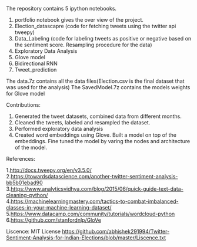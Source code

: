 The repository contains 5 ipython notebooks.
1. portfolio notebook gives the over view of the project.
2. Election_datascapre (code for fetching tweets using the twitter api tweepy)
3. Data_Labeling (code for labeling tweets as positive or negative based on the sentiment score. Resampling procedure for the data)
4. Exploratory Data Analysis
5. Glove model 
6. Bidirectional RNN
7. Tweet_prediction

The data.7z contains all the data files(Election.csv is the final dataset that was used for the analysis)
The SavedModel.7z contains the models weights for Glove model

Contributions:
1. Generated the tweet datasets, combined data from different months.
2. Cleaned the tweets, labeled and resampled the dataset.
3. Performed exploratory data analysis
4. Created word embeddings using Glove. Built a model on top of the embeddings. Fine tuned the model by varing the nodes and architecture of the model. 



References:

1.http://docs.tweepy.org/en/v3.5.0/ <br>
2.https://towardsdatascience.com/another-twitter-sentiment-analysis-bb5b01ebad90 <br>
3.https://www.analyticsvidhya.com/blog/2015/06/quick-guide-text-data-cleaning-python/ <br>
4.https://machinelearningmastery.com/tactics-to-combat-imbalanced-classes-in-your-machine-learning-dataset/ <br>
5.https://www.datacamp.com/community/tutorials/wordcloud-python <br>
6.https://github.com/stanfordnlp/GloVe <br>


Liscence:
MIT License https://github.com/abhishek291994/Twitter-Sentiment-Analysis-for-Indian-Elections/blob/master/Liscence.txt
